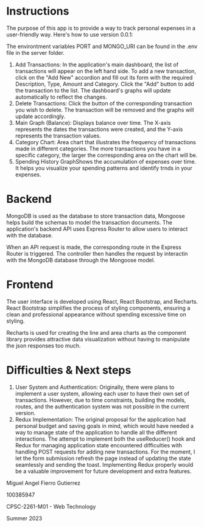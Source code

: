 # Instructions
The purpose of this app is to provide a way to track personal expenses in a user-friendly way. Here's how to use version 0.0.1:

The environtment variables PORT and MONGO_URI can be found in the .env file in the server folder.

1. Add Transactions: In the application's main dashboard, the list of transactions will appear on the left hand side. To add a new transaction, click on the "Add New" accordion and fill out its form with the required Description, Type, Amount and Category. Click the "Add" button to add the transaction to the list. The dashboard's graphs will update automatically to reflect the changes.
2. Delete Transactions: Click the  button of the corresponding transaction you wish to delete. The transaction will be removed and the graphs will update accordingly.
3. Main Graph (Balance): Displays balance over time. The X-axis represents the dates the transactions were created, and the Y-axis represents the transaction values.
4. Category Chart: Area chart that illustrates the frequency of transactions made in different categories. The more transactions you have in a specific category, the larger the corresponding area on the chart will be.
5. Spending History GraphShows the accumulation of expenses over time. It helps you visualize your spending patterns and identify trnds in your expenses.

# Backend
MongoDB is used as the database to store transaction data, Mongoose helps build the schemas to model the transaction documents. The application's backend API uses Express Router to allow users to interact with the database.

When an API request is made, the corresponding route in the Express Router is triggered. The controller then handles the request by interactin with the MongoDB database through the Mongoose model.

# Frontend
The user interface is developed using React, React Bootstrap, and Recharts. React Bootstrap simplifies the process of styling components, ensuring a clean and professional appearance without spending excessive time on styling.

Recharts is used for creating the line and area charts as the component library provides attractive data visualization without having to manipulate the json responses too much.

# Difficulties & Next steps
1. User System and Authentication: Originally, there were plans to implement a user system, allowing each user to have their own set of transactions. However, due to time constraints, building the models, routes, and the authentication system was not possible in the current version.
2. Redux Implementation: The original proposal for the application had personal budget and saving goals in mind, which would have needed a way to manage state of the application to handle all the different interactions. The attempt to implement both the useReducer() hook and Redux for managing application state encountered difficulties with handling POST requests for adding new transactions. For the moment, I let the form submission refresh the page instead of updating the state seamlessly and sending the toast. Implementing Redux properly would be a valuable improvement for future development and extra features.

Miguel Angel Fierro Gutierrez 

100385947

CPSC-2261-M01 - Web Technology

Summer 2023
